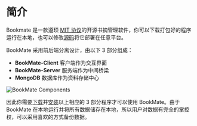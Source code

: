# 简介

Bookmate 是一款遵顼 [MIT 协议](https://github.com/Benbinbin/BookMate/blob/main/LICENSE)的开源书摘管理软件，你可以下载打包好的程序运行在本地，也可以修改[源码](https://github.com/Benbinbin/BookMate)将它部署在任意平台。

BookMate 采用前后端分离设计，由以下 3 部分组成：

* **BookMate-Client** 客户端作为交互界面
* **BookMate-Server** 服务端作为中间桥梁
* **MongoDB** 数据库作为资料存储中心

![BookMate Components](/images/screenshots/BookMate-Client-Server-MongoDB.png)

因此你需要[下载](#download)并[安装](/user/install.html)以上相应的 3 部分程序才可以使用 BookMate。由于 BookMate 在本地运行并将所有数据储存在本地，所以用户对数据有完全的掌控权，可以采用喜欢的方式备份数据。